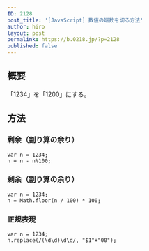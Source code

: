```yaml
---
ID: 2128
post_title: '[JavaScript] 数値の端数を切る方法'
author: hiro
layout: post
permalink: https://b.0218.jp/?p=2128
published: false
---
```

<!--more-->
<h2>概要</h2>
「1234」を「1200」にする。
<h2>方法</h2>
<h3>剰余（割り算の余り）</h3>
<pre class="language-"><code>var n = 1234;
n = n - n%100;</code></pre>

<h3>剰余（割り算の余り）</h3>
<pre class="language-"><code>var n = 1234;
n = Math.floor(n / 100) * 100;</code></pre>

<h3>正規表現</h3>
<pre class="language-"><code>var n = 1234;
n.replace(/(\d\d)\d\d/, "$1"+"00");</code></pre>